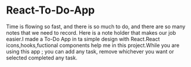 # React-To-Do-App
Time is flowing so fast, and there is so much to do, and there are so many notes that we need to record. Here is a note holder that makes our job easier.I made a To-Do App  in ta simple design with React.React icons,hooks,fuctional components help me in this project.While you are using this app ; you can add any task, remove whichever you want or selected completed any task.
